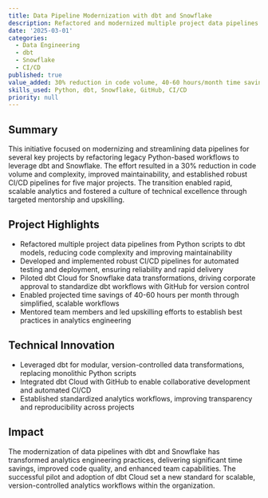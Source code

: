 ```yaml
---
title: Data Pipeline Modernization with dbt and Snowflake
description: Refactored and modernized multiple project data pipelines using dbt and Snowflake, piloted dbt Cloud for scalable, version-controlled analytics workflows
date: '2025-03-01'
categories:
  - Data Engineering
  - dbt
  - Snowflake
  - CI/CD
published: true
value_added: 30% reduction in code volume, 40-60 hours/month time savings, standardized analytics workflows
skills_used: Python, dbt, Snowflake, GitHub, CI/CD
priority: null
---
```


## Summary

This initiative focused on modernizing and streamlining data pipelines for several key projects by refactoring legacy Python-based workflows to leverage dbt and Snowflake. The effort resulted in a 30% reduction in code volume and complexity, improved maintainability, and established robust CI/CD pipelines for five major projects. The transition enabled rapid, scalable analytics and fostered a culture of technical excellence through targeted mentorship and upskilling.

## Project Highlights

- Refactored multiple project data pipelines from Python scripts to dbt models, reducing code complexity and improving maintainability
- Developed and implemented robust CI/CD pipelines for automated testing and deployment, ensuring reliability and rapid delivery
- Piloted dbt Cloud for Snowflake data transformations, driving corporate approval to standardize dbt workflows with GitHub for version control
- Enabled projected time savings of 40-60 hours per month through simplified, scalable workflows
- Mentored team members and led upskilling efforts to establish best practices in analytics engineering

## Technical Innovation

- Leveraged dbt for modular, version-controlled data transformations, replacing monolithic Python scripts
- Integrated dbt Cloud with GitHub to enable collaborative development and automated CI/CD
- Established standardized analytics workflows, improving transparency and reproducibility across projects

## Impact

The modernization of data pipelines with dbt and Snowflake has transformed analytics engineering practices, delivering significant time savings, improved code quality, and enhanced team capabilities. The successful pilot and adoption of dbt Cloud set a new standard for scalable, version-controlled analytics workflows within the organization.

